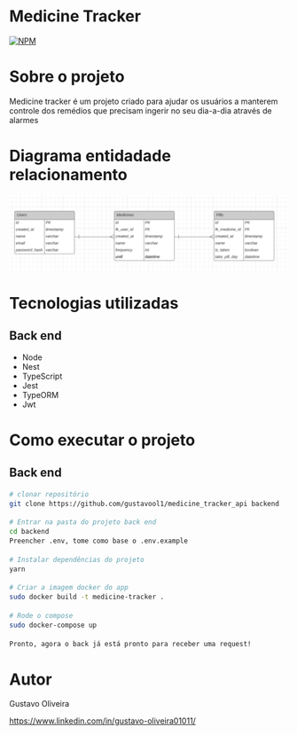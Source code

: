 # Medicine Tracker 
[![NPM](https://img.shields.io/npm/l/react)]([https://github.com/devsuperior/sds1-wmazoni/blob/master/LICENSE](https://github.com/gustavool1/medicine_tracker/blob/main/LICENSE)) 

# Sobre o projeto

Medicine tracker é um projeto criado para ajudar os usuários a manterem controle dos remédios que precisam ingerir no seu dia-a-dia através de alarmes

# Diagrama entidadade relacionamento
![Diagrama](https://github.com/gustavool1/medicine_tracker_api/blob/main/src/assets/er-diagram.png)

# Tecnologias utilizadas

## Back end
- Node
- Nest
- TypeScript
- Jest
- TypeORM
- Jwt

# Como executar o projeto

## Back end

```bash
# clonar repositório
git clone https://github.com/gustavool1/medicine_tracker_api backend

# Entrar na pasta do projeto back end
cd backend
Preencher .env, tome como base o .env.example

# Instalar dependências do projeto
yarn

# Criar a imagem docker do app
sudo docker build -t medicine-tracker .

# Rode o compose
sudo docker-compose up

Pronto, agora o back já está pronto para receber uma request!

```


# Autor

Gustavo Oliveira

https://www.linkedin.com/in/gustavo-oliveira01011/
